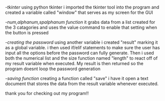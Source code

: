-*tkinter* using python tkinter i imported the tkinter tool into the program and created a variable called "window" that serves as my screen for the GUI

-*num,alphanum,spalphanum function* it grabs data from a list created for the 3 catagories and uses the value command to enable that setting when the button is pressed

-*creating the password* using another variable i created "result" marking it as a global variable. i then used if/elif statements to make sure the user has input all the options before the password
can fully generate. Then i used both the numerical list and the size function named "length" to react off of my result variable when executed. My result is then returned so the program doesnt loop the password generation

-*saving function* creating a function called "save" i have it open a text document that stores the data from the result variable whenever executed.

thank you for checking out my program!!
